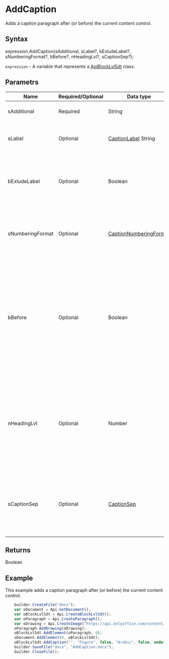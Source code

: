 # AddCaption

Adds a caption paragraph after (or before) the current content control.

## Syntax

expression.AddCaption(sAdditional, sLabel?, bExludeLabel?, sNumberingFormat?, bBefore?, nHeadingLvl?, sCaptionSep?);

`expression` - A variable that represents a [ApiBlockLvlSdt](../ApiBlockLvlSdt.md) class.
## Parametrs

| **Name** | **Required/Optional** | **Data type** | **Description** |
| ------------- | ------------- | ------------- | ------------- |
| sAdditional | Required | String | The additional text. |
| sLabel | Optional | [CaptionLabel](../../../Enumerations/CaptionLabel.md)  String | The caption label. Default value is "Table". |
| bExludeLabel | Optional | Boolean | Specifies whether to exclude the label from the caption. Default value is "false". |
| sNumberingFormat | Optional | [CaptionNumberingFormat](../../../Enumerations/CaptionNumberingFormat.md) | The possible caption numbering format. Default value is "Arabic". |
| bBefore | Optional | Boolean | Specifies whether to insert the caption before the current content control (true) or after (false) (after/before the shape if it is placed in the shape). Default value is "false". |
| nHeadingLvl | Optional | Number | The heading level (used if you want to specify the chapter number). If you want to specify "Heading 1", then nHeadingLvl === 0 and etc. Default value is "null". |
| sCaptionSep | Optional | [CaptionSep](../../../Enumerations/CaptionSep.md) | The caption separator (used if you want to specify the chapter number). Default value is "hyphen". |

## Returns

Boolean

## Example

This example adds a caption paragraph after (or before) the current content control.

```javascript
	builder.CreateFile("docx");
	var oDocument = Api.GetDocument();
	var oBlockLvlSdt = Api.CreateBlockLvlSdt();
	var oParagraph = Api.CreateParagraph();
	var oDrawing = Api.CreateImage("https://api.onlyoffice.com/content/img/docbuilder/examples/coordinate_aspects.png", 60 * 36000, 35 * 36000);
	oParagraph.AddDrawing(oDrawing);
	oBlockLvlSdt.AddElement(oParagraph, 0);
	oDocument.AddElement(0, oBlockLvlSdt);
	oBlockLvlSdt.AddCaption("", "Figure", false, "Arabic", false, undefined, "hyphen");
	builder.SaveFile("docx", "AddCaption.docx");
	builder.CloseFile();
```